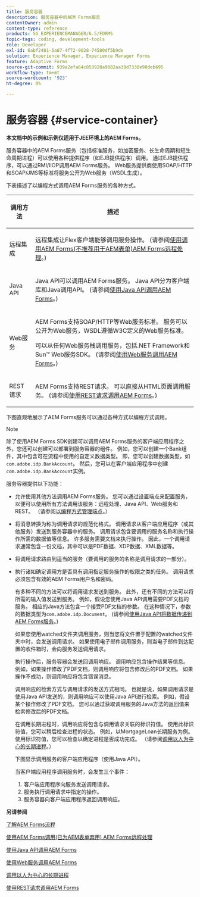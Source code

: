 ```yaml
---
title: 服务容器
description: 服务容器中的AEM Forms服务
contentOwner: admin
content-type: reference
products: SG_EXPERIENCEMANAGER/6.5/FORMS
topic-tags: coding, development-tools
role: Developer
exl-id: 6abf2401-5a87-4f72-9028-74580df5b9de
solution: Experience Manager, Experience Manager Forms
feature: Adaptive Forms
source-git-commit: 939a2efa64c853928a9082aa30d7338e98deb695
workflow-type: tm+mt
source-wordcount: '923'
ht-degree: 0%

---
```


# 服务容器 {#service-container}

**本文档中的示例和示例仅适用于JEE环境上的AEM Forms。**

服务容器中的AEM Forms服务（包括标准服务，如加密服务、长生命周期和短生命周期进程）可以使用各种提供程序（如EJB提供程序）调用。 通过EJB提供程序，可以通过RMI/IIOP调用AEM Forms服务。 Web服务提供商使用SOAP/HTTP和SOAP/JMS等标准将服务公开为Web服务（WSDL生成）。

下表描述了以编程方式调用AEM Forms服务的各种方式。

<table>
 <thead>
  <tr>
   <th><p>调用方法</p></th>
   <th><p>描述</p></th>
  </tr>
 </thead>
 <tbody>
  <tr>
   <td><p>远程集成</p></td>
   <td><p>远程集成让Flex客户端能够调用服务操作。 (请参阅<a href="/help/forms/developing/invoking-aem-forms-using-remoting.md#invoking-aem-forms-using-remoting">使用调用AEM Forms(不推荐用于AEM表单)AEM Forms远程处理</a>。)</p></td>
  </tr>
  <tr>
   <td><p>Java API</p></td>
   <td><p>Java API可以调用AEM Forms服务。 Java API分为客户端库和Java调用API。 (请参阅<a href="/help/forms/developing/invoking-aem-forms-using-java.md#invoking-aem-forms-using-the-java-api">使用Java API调用AEM Forms</a>。)</p></td>
  </tr>
  <tr>
   <td><p>Web服务</p></td>
   <td><p>AEM Forms支持SOAP/HTTP等Web服务标准。 服务可以公开为Web服务，WSDL遵循W3C定义的Web服务标准。</p><p>可以从任何Web服务栈调用服务，包括.NET Framework和Sun™ Web服务SDK。 (请参阅<a href="/help/forms/developing/invoking-aem-forms-using-web.md#invoking-aem-forms-using-web-services">使用Web服务调用AEM Forms</a>。)</p></td>
  </tr>
  <tr>
   <td><p>REST请求</p></td>
   <td><p>AEM Forms支持REST请求。 可以直接从HTML页面调用服务。 (请参阅<a href="/help/forms/developing/invoking-aem-forms-using-rest.md#invoking-aem-forms-using-rest-requests">使用REST请求调用AEM Forms</a>。)</p></td>
  </tr>
 </tbody>
</table>

下图直观地展示了AEM Forms服务可以通过各种方式以编程方式调用。

>[!NOTE]
>
>除了使用AEM Forms SDK创建可以调用AEM Forms服务的客户端应用程序之外，您还可以创建可以部署到服务容器的组件。 例如，您可以创建一个Bank组件，其中包含可在流程中使用的自定义数据类型。 即，您可以创建数据类型，如`com.adobe.idp.BankAccount`。 然后，您可以在客户端应用程序中创建`com.adobe.idp.BankAccount`实例。

服务容器提供以下功能：

* 允许使用其他方法调用AEM Forms服务。 您可以通过设置端点来配置服务，以便可以使用所有方法调用该服务：远程处理、Java API、Web服务和REST。 （请参阅[以编程方式管理端点](/help/forms/developing/programmatically-endpoints.md#programmatically-managing-endpoints)。）
* 将消息转换为称为调用请求的规范化格式。 调用请求从客户端应用程序（或其他服务）发送到服务容器中的服务。 调用请求包含要调用的服务名称和执行操作所需的数据值等信息。 许多服务需要文档来执行操作。 因此，一个调用请求通常包含一份文档，其中可以是PDF数据、XDP数据、XML数据等。
* 将调用请求路由到适当的服务（要调用的服务的名称是调用请求的一部分）。
* 执行诸如确定调用方是否具有调用指定服务操作的权限之类的任务。 调用请求必须包含有效的AEM Forms用户名和密码。

  有多种不同的方法可以将调用请求发送到服务。 此外，还有不同的方法可以将所需的输入值发送到服务。 例如，假设您使用Java API调用需要PDF文档的服务。 相应的Java方法包含一个接受PDF文档的参数。 在这种情况下，参数的数据类型为`com.adobe.idp.Document`。 (请参阅[使用Java API将数据传递到AEM Forms服务](/help/forms/developing/invoking-aem-forms-using-java.md#passing-data-to-aem-forms-services-using-the-java-api)。)

  如果您使用watched文件夹调用服务，则当您将文件置于配置的watched文件夹中时，会发送调用请求。 如果使用电子邮件调用服务，则当电子邮件到达配置的收件箱时，会向服务发送调用请求。

  执行操作后，服务容器会发送回调用响应。 调用响应包含操作结果等信息。 例如，如果操作修改了PDF文档，则调用响应将包含修改后的PDF文档。 如果操作不成功，则调用响应将包含错误消息。

  调用响应的检索方式与调用请求的发送方式相同。 也就是说，如果调用请求是使用Java API发送的，则调用响应可以使用Java API进行检索。 例如，假设某个操作修改了PDF文档。 您可以通过获取调用服务的Java方法的返回值来检索修改后的PDF文档。

  在调用长期进程时，调用响应将包含与调用请求关联的标识符值。 使用此标识符值，您可以稍后检查进程的状态。 例如，以MortgageLoan长期服务为例。 使用标识符值，您可以检查以确定进程是否成功完成。 （请参阅[调用以人为中心的长期进程](/help/forms/developing/invoking-human-centric-long-lived.md#invoking-human-centric-long-lived-processes)。）

  下图显示调用服务的客户端应用程序（使用Java API）。

  当客户端应用程序调用服务时，会发生三个事件：

   1. 客户端应用程序向服务发送调用请求。
   1. 服务执行调用请求中指定的操作。
   1. 服务容器向客户端应用程序返回调用响应。

**另请参阅**

[了解AEM Forms流程](/help/forms/developing/aem-forms-processes.md#understanding-aem-forms-processes)

[使用AEM Forms调用(已为AEM表单弃用) AEM Forms远程处理](/help/forms/developing/invoking-aem-forms-using-remoting.md#invoking-aem-forms-using-remoting)

[使用Java API调用AEM Forms](/help/forms/developing/invoking-aem-forms-using-java.md#invoking-aem-forms-using-the-java-api)

[使用Web服务调用AEM Forms](/help/forms/developing/invoking-aem-forms-using-web.md#invoking-aem-forms-using-web-services)

[调用以人为中心的长期进程](/help/forms/developing/invoking-human-centric-long-lived.md#invoking-human-centric-long-lived-processes)

[使用REST请求调用AEM Forms](/help/forms/developing/invoking-aem-forms-using-rest.md#invoking-aem-forms-using-rest-requests)
